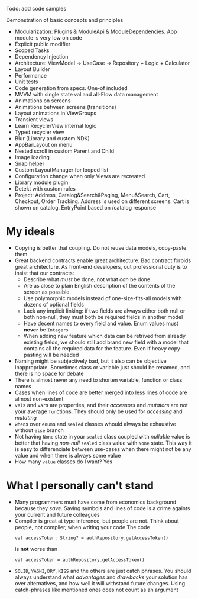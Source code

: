 Todo: add code samples

Demonstration of basic concepts and principles
- Modularization: Plugins & ModuleApi & ModuleDependencies. App module is very low on code
- Explicit public modifier
- Scoped Tasks
- Dependency Injection
- Architecture: ViewModel -> UseCase -> Repository + Logic + Calculator
- Layout Builder
- Performance
- Unit tests
- Code generation from specs. One-of included
- MVVM with single state val and all-Flow data management
- Animations on screens
- Animations between screens (transitions)
- Layout animations in ViewGroups
- Transient views
- Learn RecyclerView internal logic
- Typed recycler view
- Blur (Library and custom NDK)
- AppBarLayout on menu
- Nested scroll in custom Parent and Child
- Image loading
- Snap helper
- Custom LayoutManager for looped list
- Configuration change when only Views are recreated
- Library module plugin
- Detekt with custom rules
- Project: Address, Catalog&Search&Paging, Menu&Search, Cart, Checkout, Order Tracking. Address is used on different screens. Cart is shown on catalog. EntryPoint based on /catalog response 

# My ideals
- Copying is better that coupling. Do not reuse data models, copy-paste them
- Great backend contracts enable great architecture. Bad contract forbids great architecture. As front-end developers, out professional duty is to insist that our contracts:
  - Describe what _must_ be done, not what _can_ be done
  - Are as close to plain English description of the contents of the screen as possible
  - Use polymorphic models instead of one-size-fits-all models with dozens of optional fields
  - Lack any implicit linking: if two fields are always either both null or both non-null, they must both be required fields in another model
  - Have decent names to every field and value. Enum values must __never__ be `Integers`
  - When adding new feature which data can be retrived from already existing fields, we should still add brand new field with a model that contains all the required data for the feature. Even if heavy copy-pasting will be needed
- Naming might be subjectively bad, but it also can be objective inappropriate. Sometimes class or variable just
  should be renamed, and there is no space for debate
- There is almost never any need to shorten variable, function or class names
- Cases when lines of code are better merged into less lines of code are almost non-existent 
- `val`s and `var`s are properties, and their _accessors_ and _mutators_ are not your average `fun`ctions. They should
  only be used for _accessing_ and _mutating_
- `when`s over `enum`s and `sealed` classes whould always be exhaustive without `else` branch
- Not having `None` state in your `sealed` class coupled with _nullable_ value is better that having _non-null_ `sealed`
  class value with `None` state. This way it is easy to differenciate between use-cases when there might not be any value
  and when there is always some value
- How many `value` classes do I want? Yes

# What I personally can't stand
- Many programmers must have come from economics background because they _save_. Saving symbols and lines of code
  is a crime againts your current and future colleagues
- Compiler is great at type inference, but people are not. Think about people, not compiler, when writing your code
  The code
  ```
  val accessToken: String? = authRepository.getAccessToken()
  ```
  is __not__ worse than
  ```
  val accessToken = authRepository.getAccessToken()
  ```
- `SOLID`, `YAGNI`, `DRY`, `KISS` and the others are just catch phrases. You should always understand what _advantages_
  and _drawbacks_ your solution has over alternatives, and how well it will withstand future changes. Using catch-phrases
  like mentioned ones does not count as an argument
